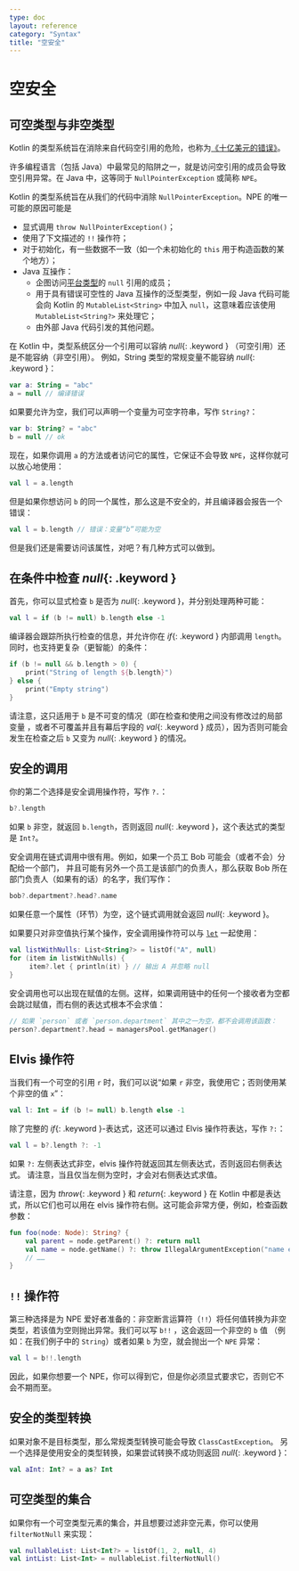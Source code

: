 ```yaml
---
type: doc
layout: reference
category: "Syntax"
title: "空安全"
---
```


# 空安全

## 可空类型与非空类型

Kotlin 的类型系统旨在消除来自代码空引用的危险，也称为[《十亿美元的错误》](http://en.wikipedia.org/wiki/Tony_Hoare#Apologies_and_retractions)。

许多编程语言（包括 Java）中最常见的陷阱之一，就是访问空引用的成员会导致空引用异常。在 Java 中，这等同于 `NullPointerException` 或简称 `NPE`。

Kotlin 的类型系统旨在从我们的代码中消除 `NullPointerException`。NPE 的唯一可能的原因可能是

* 显式调用 `throw NullPointerException()`；
* 使用了下文描述的 `!!` 操作符；
* 对于初始化，有一些数据不一致（如一个未初始化的 `this` 用于构造函数的某个地方）；
* Java 互操作：
  * 企图访问[平台类型](java-interop.html#空安全与平台类型)的 `null` 引用的成员；
  * 用于具有错误可空性的 Java 互操作的泛型类型，例如一段 Java 代码可能会向 Kotlin 的 `MutableList<String>` 中加入 `null`，这意味着应该使用 `MutableList<String?>` 来处理它；
  * 由外部 Java 代码引发的其他问题。

在 Kotlin 中，类型系统区分一个引用可以容纳 *null*{: .keyword } （可空引用）还是不能容纳（非空引用）。
例如，String 类型的常规变量不能容纳 *null*{: .keyword }：

``` kotlin
var a: String = "abc"
a = null // 编译错误
```

如果要允许为空，我们可以声明一个变量为可空字符串，写作 `String?`：

``` kotlin
var b: String? = "abc"
b = null // ok
```

现在，如果你调用 `a` 的方法或者访问它的属性，它保证不会导致 `NPE`，这样你就可以放心地使用：

``` kotlin
val l = a.length
```

但是如果你想访问 `b` 的同一个属性，那么这是不安全的，并且编译器会报告一个错误：

``` kotlin
val l = b.length // 错误：变量“b”可能为空
```

但是我们还是需要访问该属性，对吧？有几种方式可以做到。

## 在条件中检查 *null*{: .keyword }

首先，你可以显式检查 `b` 是否为 *null*{: .keyword }，并分别处理两种可能：

``` kotlin
val l = if (b != null) b.length else -1
```

编译器会跟踪所执行检查的信息，并允许你在 *if*{: .keyword } 内部调用 `length`。
同时，也支持更复杂（更智能）的条件：

``` kotlin
if (b != null && b.length > 0) {
    print("String of length ${b.length}")
} else {
    print("Empty string")
}
```

请注意，这只适用于 `b` 是不可变的情况（即在检查和使用之间没有修改过的局部变量
，或者不可覆盖并且有幕后字段的 *val*{: .keyword } 成员），因为否则可能会发生<!--
-->在检查之后 `b` 又变为 *null*{: .keyword } 的情况。

## 安全的调用

你的第二个选择是安全调用操作符，写作 `?.`：

``` kotlin
b?.length
```
如果 `b` 非空，就返回 `b.length`，否则返回 *null*{: .keyword }，这个表达式的类型是 `Int?`。

安全调用在链式调用中很有用。例如，如果一个员工 Bob 可能会（或者不会）分配给一个部门，
并且可能有另外一个员工是该部门的负责人，那么获取 Bob 所在部门负责人（如果有的话）的名字，我们写作：

``` kotlin
bob?.department?.head?.name
```

如果任意一个属性（环节）为空，这个链式调用就会返回 *null*{: .keyword }。

如果要只对非空值执行某个操作，安全调用操作符可以与 [`let`](https://kotlinlang.org/api/latest/jvm/stdlib/kotlin/let.html) 一起使用：

``` kotlin
val listWithNulls: List<String?> = listOf("A", null)
for (item in listWithNulls) {
     item?.let { println(it) } // 输出 A 并忽略 null
}
```

安全调用也可以出现在赋值的左侧。这样，如果调用链中的任何一个接收者为空都会跳过赋值，而右侧的表达式根本不会求值：

``` kotlin
// 如果 `person` 或者 `person.department` 其中之一为空，都不会调用该函数：
person?.department?.head = managersPool.getManager()
```

## Elvis 操作符

当我们有一个可空的引用 `r` 时，我们可以说“如果 `r` 非空，我使用它；否则使用某个非空的值 `x`”：

``` kotlin
val l: Int = if (b != null) b.length else -1
```

除了完整的 *if*{: .keyword }-表达式，这还可以通过 Elvis 操作符表达，写作 `?:`：

``` kotlin
val l = b?.length ?: -1
```

如果 `?:` 左侧表达式非空，elvis 操作符就返回其左侧表达式，否则返回右侧表达式。
请注意，当且仅当左侧为空时，才会对右侧表达式求值。

请注意，因为 *throw*{: .keyword } 和 *return*{: .keyword } 在 Kotlin 中都是表达式，所以它们也可以用在
 elvis 操作符右侧。这可能会非常方便，例如，检查函数参数：

``` kotlin
fun foo(node: Node): String? {
    val parent = node.getParent() ?: return null
    val name = node.getName() ?: throw IllegalArgumentException("name expected")
    // ……
}
```

## `!!` 操作符

第三种选择是为 NPE 爱好者准备的：非空断言运算符（`!!`）将任何值转换为非空<!--
-->类型，若该值为空则抛出异常。我们可以写 `b!!` ，这会返回一个非空的 `b` 值
（例如：在我们例子中的 `String`）或者如果 `b` 为空，就会抛出一个 `NPE` 异常：

``` kotlin
val l = b!!.length
```

因此，如果你想要一个 NPE，你可以得到它，但是你必须显式要求它，否则它不会不期而至。

## 安全的类型转换

如果对象不是目标类型，那么常规类型转换可能会导致 `ClassCastException`。
另一个选择是使用安全的类型转换，如果尝试转换不成功则返回 *null*{: .keyword }：

``` kotlin
val aInt: Int? = a as? Int
```

## 可空类型的集合

如果你有一个可空类型元素的集合，并且想要过滤非空元素，你可以使用 `filterNotNull` 来实现：

``` kotlin
val nullableList: List<Int?> = listOf(1, 2, null, 4)
val intList: List<Int> = nullableList.filterNotNull()
```
